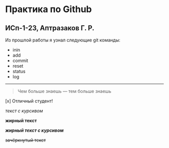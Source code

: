 # Практика по Github
## ИСп-1-23, Аптразаков Г. Р.
Из прошлой работы я узнал следующие git команды:
* inin
* add
* commit
* reset
* status
* log

***

> Чем больше знаешь — тем больше знаешь

[x] Отличный студент!

*текст с курсивом*

**жирный текст**

***жирный текст с курсивом***

~~зачёркнутый текст~~

